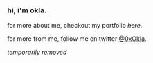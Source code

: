 ### hi, i'm okla. 
for more about me, checkout my portfolio ~~_here_~~.

for more from me, follow me on twitter [@0xOkla](https://twitter.com/0xOkla).



*temporarily removed*


<!--
**ok1a/ok1a** is a ✨ _special_ ✨ repository because its `README.md` (this file) appears on your GitHub profile.

Here are some ideas to get you started:

- 🔭 I’m currently working on ...
- 🌱 I’m currently learning ...
- 👯 I’m looking to collaborate on ...
- 🤔 I’m looking for help with ...
- 💬 Ask me about ...
- 📫 How to reach me: ...
- 😄 Pronouns: ...
- ⚡ Fun fact: ...
-->
